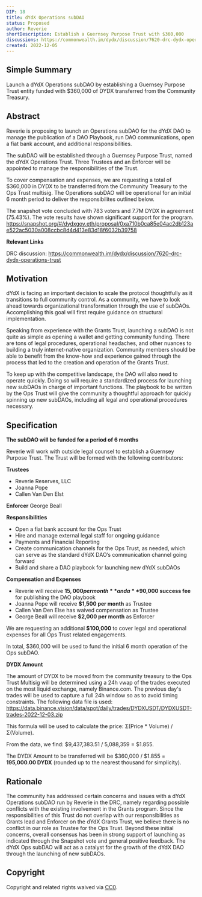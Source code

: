 ```yaml
---
DIP: 18
title: dYdX Operations subDAO
status: Proposed
author: Reverie
shortDescription: Establish a Guernsey Purpose Trust with $360,000
discussions: https://commonwealth.im/dydx/discussion/7620-drc-dydx-operations-trust
created: 2022-12-05
---
```


## Simple Summary

Launch a dYdX Operations subDAO by establishing a Guernsey Purpose Trust entity funded with $360,000 of DYDX transferred from the Community Treasury.

## Abstract

Reverie is proposing to launch an Operations subDAO for the dYdX DAO to manage the publication of a DAO Playbook, run DAO communications, open a fiat bank account, and additional responsibilities.

The subDAO will be established through a Guernsey Purpose Trust, named the dYdX Operations Trust. Three Trustees and an Enforcer will be appointed to manage the responsibilities of the Trust.

To cover compensation and expenses, we are requesting a total of $360,000 in DYDX to be transferred from the Community Treasury to the Ops Trust multisig.
The Operations subDAO will be operational for an initial 6 month period to deliver the responsibilites outlined below.

The snapshot vote concluded with 783 voters and 7.7M DYDX in agreement (75.43%). The vote results have shown significant support for the program.
https://snapshot.org/#/dydxgov.eth/proposal/0xa710b0ca85e04ac2db123ae522ac5030a008ccbc8d4d413e83d18f6032b39758

**Relevant Links**

DRC discussion: https://commonwealth.im/dydx/discussion/7620-drc-dydx-operations-trust

## Motivation

dYdX is facing an important decision to scale the protocol thoughtfully as it transitions to full community control. As a community, we have to look ahead towards organizational transformation through the use of subDAOs. Accomplishing this goal will first require guidance on structural implementation.

Speaking from experience with the Grants Trust, launching a subDAO is not quite as simple as opening a wallet and getting community funding. There are tons of legal procedures, operational headaches, and other nuances to building a truly internet-native organization. Community members should be able to benefit from the know-how and experience gained through the process that led to the creation and operation of the Grants Trust.

To keep up with the competitive landscape, the DAO will also need to operate quickly. Doing so will require a standardized process for launching new subDAOs in charge of important functions. The playbook to be written by the Ops Trust will give the community a thoughtful approach for quickly spinning up new subDAOs, including all legal and operational procedures necessary.

## Specification

**The subDAO will be funded for a period of 6 months**

Reverie will work with outside legal counsel to establish a Guernsey Purpose Trust. The Trust will be formed with the following contributors:

**Trustees**
- Reverie Reserves, LLC
- Joanna Pope
- Callen Van Den Elst

**Enforcer**
George Beall

**Responsibilities**
- Open a fiat bank account for the Ops Trust
- Hire and manage external legal staff for ongoing guidance
- Payments and Financial Reporting
- Create communication channels for the Ops Trust, as needed, which can serve as the standard dYdX DAO’s communication channel going forward
- Build and share a DAO playbook for launching new dYdX subDAOs

**Compensation and Expenses**
- Reverie will receive **$15,000 per month** and a **$90,000 success fee** for publishing the DAO playbook
- Joanna Pope will receive **$1,500 per month** as Trustee
- Callen Van Den Else has waived compensation as Trustee
- George Beall will receive **$2,000 per month** as Enforcer

We are requesting an additional **$100,000** to cover legal and operational expenses for all Ops Trust related engagements.

In total, $360,000 will be used to fund the initial 6 month operation of the Ops subDAO.

**DYDX Amount**

The amount of DYDX to be moved from the community treasury to the Ops Trust Multisig will be determined using a 24h vwap of the trades executed on the most liquid exchange, namely Binance.com. The previous day's trades will be used to capture a full 24h window so as to avoid timing constraints. The following data file is used: https://data.binance.vision/data/spot/daily/trades/DYDXUSDT/DYDXUSDT-trades-2022-12-03.zip

This formula will be used to calculate the price: Σ(Price * Volume) / Σ(Volume).

From the data, we find: $9,437,383.51 / 5,088,359 = $1.855.

The DYDX Amount to be transferred will be $360,000 / $1.855 = **195,000.00 DYDX** (rounded up to the nearest thousand for simplicity).


## Rationale

The community has addressed certain concerns and issues with a dYdX Operations subDAO run by Reverie in the DRC, namely regarding possible conflicts with the existing involvement in the Grants program. Since the responsibilities of this Trust do not overlap with our responsibilities as Grants lead and Enforcer on the dYdX Grants Trust, we believe there is no conflict in our role as Trustee for the Ops Trust. Beyond these initial concerns, overall consensus has been in strong support of launching as indicated through the Snapshot vote and general positive feedback. The dYdX Ops subDAO will act as a catalyst for the growth of the dYdX DAO through the launching of new subDAOs.


## Copyright

Copyright and related rights waived via [CC0](https://creativecommons.org/publicdomain/zero/1.0/).
